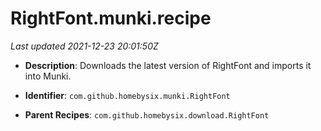 # RightFont.munki.recipe

_Last updated 2021-12-23 20:01:50Z_

- **Description**: Downloads the latest version of RightFont and imports it into Munki.

- **Identifier**: `com.github.homebysix.munki.RightFont`

- **Parent Recipes**: `com.github.homebysix.download.RightFont`
